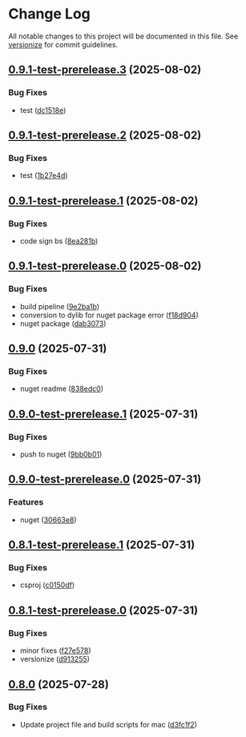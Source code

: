 # Change Log

All notable changes to this project will be documented in this file. See [versionize](https://github.com/versionize/versionize) for commit guidelines.

<a name="0.9.1-test-prerelease.3"></a>
## [0.9.1-test-prerelease.3](https://www.github.com/akinbender/UsbSerialForMacOS/releases/tag/v0.9.1-test-prerelease.3) (2025-08-02)

### Bug Fixes

* test ([dc1518e](https://www.github.com/akinbender/UsbSerialForMacOS/commit/dc1518efa2f0b2e6782fb7f62c0fceba8581ed10))

<a name="0.9.1-test-prerelease.2"></a>
## [0.9.1-test-prerelease.2](https://www.github.com/akinbender/UsbSerialForMacOS/releases/tag/v0.9.1-test-prerelease.2) (2025-08-02)

### Bug Fixes

* test ([1b27e4d](https://www.github.com/akinbender/UsbSerialForMacOS/commit/1b27e4d1c5911a3f2db51386d8394e0822cefeb5))

<a name="0.9.1-test-prerelease.1"></a>
## [0.9.1-test-prerelease.1](https://www.github.com/akinbender/UsbSerialForMacOS/releases/tag/v0.9.1-test-prerelease.1) (2025-08-02)

### Bug Fixes

* code sign bs ([8ea281b](https://www.github.com/akinbender/UsbSerialForMacOS/commit/8ea281bc166dc85bffe8cbee60a992adce2e1e98))

<a name="0.9.1-test-prerelease.0"></a>
## [0.9.1-test-prerelease.0](https://www.github.com/akinbender/UsbSerialForMacOS/releases/tag/v0.9.1-test-prerelease.0) (2025-08-02)

### Bug Fixes

* build pipeline ([9e2ba1b](https://www.github.com/akinbender/UsbSerialForMacOS/commit/9e2ba1b47fd25fa3f65007a6873d61f04387c858))
* conversion to dylib for nuget package error ([f18d904](https://www.github.com/akinbender/UsbSerialForMacOS/commit/f18d90436e5abb7e98b04e65a830f6b45ce9ceb2))
* nuget package ([dab3073](https://www.github.com/akinbender/UsbSerialForMacOS/commit/dab30731a8e848b078ba729694ef0ff9fe455186))

<a name="0.9.0"></a>
## [0.9.0](https://www.github.com/akinbender/UsbSerialForMacOS/releases/tag/v0.9.0) (2025-07-31)

### Bug Fixes

* nuget readme ([838edc0](https://www.github.com/akinbender/UsbSerialForMacOS/commit/838edc0081322a7d9420cc586af4c8eae9d94798))

<a name="0.9.0-test-prerelease.1"></a>
## [0.9.0-test-prerelease.1](https://www.github.com/akinbender/UsbSerialForMacOS/releases/tag/v0.9.0-test-prerelease.1) (2025-07-31)

### Bug Fixes

* push to nuget ([9bb0b01](https://www.github.com/akinbender/UsbSerialForMacOS/commit/9bb0b01d0995f60307212df0a204ee37348c66c9))

<a name="0.9.0-test-prerelease.0"></a>
## [0.9.0-test-prerelease.0](https://www.github.com/akinbender/UsbSerialForMacOS/releases/tag/v0.9.0-test-prerelease.0) (2025-07-31)

### Features

* nuget ([30663e8](https://www.github.com/akinbender/UsbSerialForMacOS/commit/30663e8e4a393004594a5007265ff252acba9b6b))

<a name="0.8.1-test-prerelease.1"></a>
## [0.8.1-test-prerelease.1](https://www.github.com/akinbender/UsbSerialForMacOS/releases/tag/v0.8.1-test-prerelease.1) (2025-07-31)

### Bug Fixes

* csproj ([c0150df](https://www.github.com/akinbender/UsbSerialForMacOS/commit/c0150df14d51ab8d5e0ccd3f0d0d39f1be47346d))

<a name="0.8.1-test-prerelease.0"></a>
## [0.8.1-test-prerelease.0](https://www.github.com/akinbender/UsbSerialForMacOS/releases/tag/v0.8.1-test-prerelease.0) (2025-07-31)

### Bug Fixes

* minor fixes ([f27e578](https://www.github.com/akinbender/UsbSerialForMacOS/commit/f27e5781882b7f7135a1419ed439131205ff6aef))
* versionize ([d913255](https://www.github.com/akinbender/UsbSerialForMacOS/commit/d91325527ea9e6ac63f18ee1a362b0e665951224))

<a name="0.8.0"></a>
## [0.8.0](https://www.github.com/akinbender/UsbSerialForMacOS/releases/tag/v0.8.0) (2025-07-28)

### Bug Fixes

* Update project file and build scripts for mac ([d3fc1f2](https://www.github.com/akinbender/UsbSerialForMacOS/commit/d3fc1f2b84a2f68482b5ee7c1323d149f5f7fb35))

